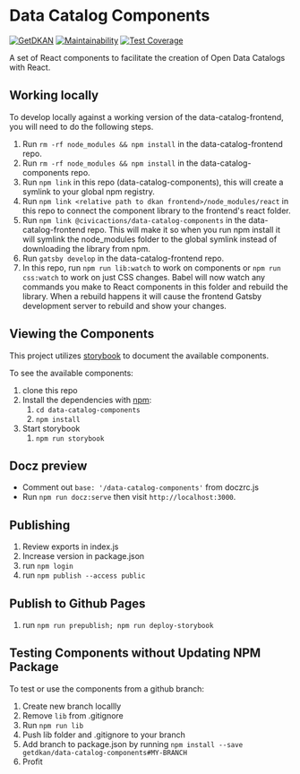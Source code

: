 # Data Catalog Components

[![GetDKAN](https://circleci.com/gh/GetDKAN/data-catalog-components/tree/master.svg?style=svg)](https://circleci.com/gh/GetDKAN/data-catalog-components/tree/master)
[![Maintainability](https://api.codeclimate.com/v1/badges/c790605d9099259ebda4/maintainability)](https://codeclimate.com/github/GetDKAN/data-catalog-components/maintainability)
[![Test Coverage](https://api.codeclimate.com/v1/badges/c790605d9099259ebda4/test_coverage)](https://codeclimate.com/github/GetDKAN/data-catalog-components/test_coverage)

A set of React components to facilitate the creation of Open Data Catalogs with React.

## Working locally
To develop locally against a working version of the data-catalog-frontend, you will need to do the following steps.

1. Run `rm -rf node_modules && npm install` in the data-catalog-frontend repo.
1. Run `rm -rf node_modules && npm install` in the data-catalog-components repo.
1. Run `npm link` in this repo (data-catalog-components), this will create a symlink to your global npm registry.
1. Run `npm link <relative path to dkan frontend>/node_modules/react` in this repo to connect the component library to the frontend's react folder.
1. Run `npm link @civicactions/data-catalog-components` in the data-catalog-frontend repo. This will make it so when you run npm install it will symlink the node_modules folder to the global symlink instead of downloading the library from npm.
1. Run `gatsby develop` in the data-catalog-frontend repo.
1. In this repo, run `npm run lib:watch` to work on components or `npm run css:watch` to work on just CSS changes. Babel will now watch any commands you make to React components in this folder and rebuild the library. When a rebuild happens it will cause the frontend Gatsby development server to rebuild and show your changes.


## Viewing the Components

This project utilizes [storybook](https://github.com/storybooks/storybook) to document the available components.

To see the available components:
1) clone this repo
1) Install the dependencies with [npm](https://www.npmjs.com/):
    1) ``cd data-catalog-components``
    1) ``npm install``
1) Start storybook
    1) ``npm run storybook``

## Docz preview
- Comment out `base: '/data-catalog-components'` from doczrc.js
- Run `npm run docz:serve` then visit `http://localhost:3000`.

## Publishing

1) Review exports in index.js
2) Increase version in package.json
3) run `npm login`
4) run `npm publish --access public`

## Publish to Github Pages

1) run `npm run prepublish; npm run deploy-storybook`

## Testing Components without Updating NPM Package

To test or use the components from a github branch:

1) Create new branch locallly
1) Remove `lib` from .gitignore
1) Run `npm run lib`
1) Push lib folder and .gitignore to your branch
1) Add branch to package.json by running `npm install --save getdkan/data-catalog-components#MY-BRANCH`
1) Profit
